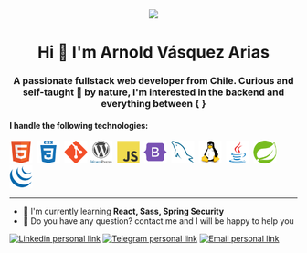 <div align="center">
    <img src="https://media.giphy.com/media/WFZvB7VIXBgiz3oDXE/giphy.gif" width="200" />
    <h1 align="center">Hi 👋 I'm Arnold Vásquez Arias</h1>
    <h3 align="center">A passionate fullstack web developer from Chile.
        Curious and self-taught 👀 by nature, I'm interested in the backend and everything between { }
    </h3>
    <h4 align="left">I handle the following technologies:</h4>
</div>

<div align="left">
    <div>
        <img src="https://github.com/devicons/devicon/blob/master/icons/html5/html5-original.svg" title="HTML5"
            alt="HTML" width="40" height="40" />&nbsp;
        <img src="https://github.com/devicons/devicon/blob/master/icons/css3/css3-plain-wordmark.svg" title="CSS3"
            alt="CSS" width="40" height="40" />&nbsp;
        <img src="https://github.com/devicons/devicon/blob/master/icons/git/git-original.svg" title="Git" **alt="Git"
            width="40" height="40" />
        <img src="https://github.com/devicons/devicon/blob/master/icons/wordpress/wordpress-original.svg"
            title="Wordpress" alt="Wordpress" width="40" height="40" />&nbsp;
        <img src="https://github.com/devicons/devicon/blob/master/icons/javascript/javascript-original.svg"
            title="JavaScript" alt="JavaScript" width="40" height="40" />&nbsp;
        <img src="https://github.com/devicons/devicon/blob/master/icons/bootstrap/bootstrap-plain.svg" title="Bootstrap"
            alt="Bootstrap" width="40" height="40" />&nbsp;
        <img src="https://github.com/devicons/devicon/blob/master/icons/mysql/mysql-original.svg" title="MySQL"
            alt="MySQL" width="40" height="40" />&nbsp;
        <img src="https://github.com/devicons/devicon/blob/master/icons/linux/linux-original.svg" title="Linux"
            alt="Linux" width="40" height="40" />&nbsp;
        <img src="https://github.com/devicons/devicon/blob/master/icons/java/java-original.svg" title="Java" alt="Java"
            width="40" height="40" />&nbsp;
        <img src="https://github.com/devicons/devicon/blob/master/icons/spring/spring-original.svg" title="Spring"
            alt="Spring" width="40" height="40" />&nbsp;
        <img src="https://github.com/devicons/devicon/blob/master/icons/jquery/jquery-original.svg" title="JQuery"
            alt="JQuery" width="40" height="40" />&nbsp;
    </div>
</div>

* * *

+ 🌱 I'm currently learning **React, Sass, Spring Security**
+ 💬 Do you have any question? contact me and I will be happy to help you

<div align="left">
    <a href="https://www.linkedin.com/in/arnoldvasquez"><img alt="Linkedin personal link" title="Contact me on"
            src="https://img.shields.io/badge/-LinkedIn-183873?style=for-the-badge&logo=linkedin&logoColor=white" /></a>
    <a href="https://t.me/arnoldev"><img alt="Telegram personal link" title="Contact me on"
            src="https://img.shields.io/badge/-Telegram-141e30?style=for-the-badge&logo=telegram&logoColor=white" /></a>
    <a href="mailto:arnoldev@disroot.org"><img alt="Email personal link" title="Contact me on"
            src="https://img.shields.io/badge/-Email-5e1106?style=for-the-badge&logo=disroot&logoColor=white" /></a>
</div>

<!--
  Here are some ideas to get you started:
  
  - 🔭 I’m currently working on ...
  - 👯 I’m looking to collaborate on ...
  - 🤔 I’m looking for help with ...
  - 📫 How to reach me: ...
  - 😄 Pronouns: ...
  - ⚡ Fun fact: ...
  -->
